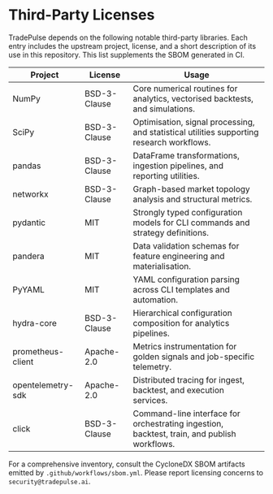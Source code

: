 # Third-Party Licenses

TradePulse depends on the following notable third-party libraries. Each entry
includes the upstream project, license, and a short description of its use in
this repository. This list supplements the SBOM generated in CI.

| Project | License | Usage |
| ------- | ------- | ----- |
| NumPy | BSD-3-Clause | Core numerical routines for analytics, vectorised backtests, and simulations. |
| SciPy | BSD-3-Clause | Optimisation, signal processing, and statistical utilities supporting research workflows. |
| pandas | BSD-3-Clause | DataFrame transformations, ingestion pipelines, and reporting utilities. |
| networkx | BSD-3-Clause | Graph-based market topology analysis and structural metrics. |
| pydantic | MIT | Strongly typed configuration models for CLI commands and strategy definitions. |
| pandera | MIT | Data validation schemas for feature engineering and materialisation. |
| PyYAML | MIT | YAML configuration parsing across CLI templates and automation. |
| hydra-core | BSD-3-Clause | Hierarchical configuration composition for analytics pipelines. |
| prometheus-client | Apache-2.0 | Metrics instrumentation for golden signals and job-specific telemetry. |
| opentelemetry-sdk | Apache-2.0 | Distributed tracing for ingest, backtest, and execution services. |
| click | BSD-3-Clause | Command-line interface for orchestrating ingestion, backtest, train, and publish workflows. |

For a comprehensive inventory, consult the CycloneDX SBOM artifacts emitted by
`.github/workflows/sbom.yml`. Please report licensing concerns to
`security@tradepulse.ai`.
